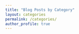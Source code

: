 ```yaml
---
title: "Blog Posts by Category"
layout: categories
permalink: /categories/
author_profile: true
---
```

